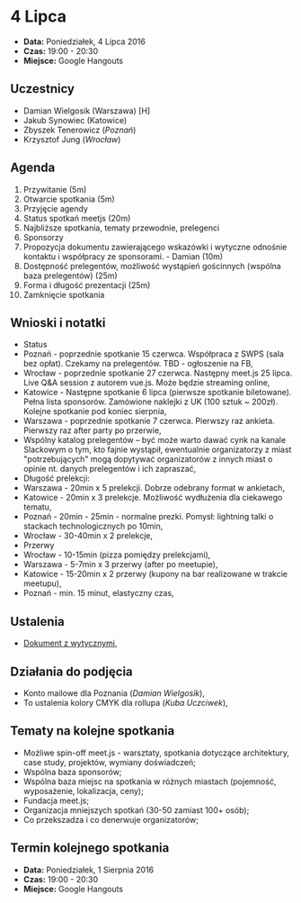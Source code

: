 # 4 Lipca

* **Data:** Poniedziałek, 4 Lipca 2016
* **Czas:** 19:00 - 20:30
* **Miejsce:** Google Hangouts

## Uczestnicy
* Damian Wielgosik (Warszawa) [H]
* Jakub Synowiec (Katowice)
* Zbyszek Tenerowicz (*Poznań*)
* Krzysztof Jung (*Wrocław*)

## Agenda
1. Przywitanie (5m)
2. Otwarcie spotkania (5m)
  1. Przyjęcie agendy
3. Status spotkań meetjs (20m)
  1. Najbliższe spotkania, tematy przewodnie, prelegenci
  2. Sponsorzy
4. Propozycja dokumentu zawierającego wskazówki i wytyczne odnośnie kontaktu i współpracy ze sponsorami. - Damian (10m)
5. Dostępność prelegentów, możliwość wystąpień gościnnych (wspólna baza prelegentów) (25m)
6. Forma i długość prezentacji (25m)
7. Zamknięcie spotkania

## Wnioski i notatki
* Status
 * Poznań - poprzednie spotkanie 15 czerwca. Współpraca z SWPS (sala bez opłat). Czekamy na prelegentów. TBD - ogłoszenie na FB,
 * Wrocław - poprzednie spotkanie 27 czerwca. Następny meet.js 25 lipca. Live Q&A session z autorem vue.js. Może będzie streaming online,
 * Katowice - Następne spotkanie 6 lipca (pierwsze spotkanie biletowane). Pełna lista sponsorów. Zamówione naklejki z UK (100 sztuk ~ 200zł). Kolejne spotkanie pod koniec sierpnia,
 * Warszawa - poprzednie spotkanie 7 czerwca. Pierwszy raz ankieta. Pierwszy raz after party po przerwie,
* Wspólny katalog prelegentów – być może warto dawać cynk na kanale Slackowym o tym, kto fajnie wystąpił, ewentualnie organizatorzy z miast "potrzebujących" mogą dopytywać organizatorów z innych miast o opinie nt. danych prelegentów i ich zapraszać,
* Długość prelekcji:
 * Warszawa - 20min x 5 prelekcji. Dobrze odebrany format w ankietach,
 * Katowice - 20min x 3 prelekcje. Możliwość wydłużenia dla ciekawego tematu,
 * Poznań - 20min - 25min - normalne prezki. Pomysł: lightning talki o stackach technologicznych po 10min,
 * Wrocław - 30-40min x 2 prelekcje,
* Przerwy
 * Wrocław - 10-15min (pizza pomiędzy prelekcjami),
 * Warszawa - 5-7min x 3 przerwy (after po meetupie),
 * Katowice - 15-20min x 2 przerwy (kupony na bar realizowane w trakcie meetupu),
 * Poznań - min. 15 minut, elastyczny czas,

## Ustalenia
* [Dokument z wytycznymi](https://docs.google.com/document/d/1JlCivH-4NXqoAiafaoL_IDyv3ZAYcmlodXv9n0A8WiM),

## Działania do podjęcia
* Konto mailowe dla Poznania (*Damian Wielgosik*),
* To ustalenia kolory CMYK dla rollupa (*Kuba Uczciwek*),

## Tematy na kolejne spotkania
* Możliwe spin-off meet.js - warsztaty, spotkania dotyczące architektury, case study, projektów, wymiany doświadczeń;
* Wspólna baza sponsorów;
* Wspólna baza miejsc na spotkania w różnych miastach (pojemność, wyposażenie, lokalizacja, ceny);
* Fundacja meet.js;
* Organizacja mniejszych spotkań (30-50 zamiast 100+ osób);
* Co przekszadza i co denerwuje organizatorów;

## Termin kolejnego spotkania

* **Data:** Poniedziałek, 1 Sierpnia 2016
* **Czas:** 19:00 - 20:30
* **Miejsce:** Google Hangouts
